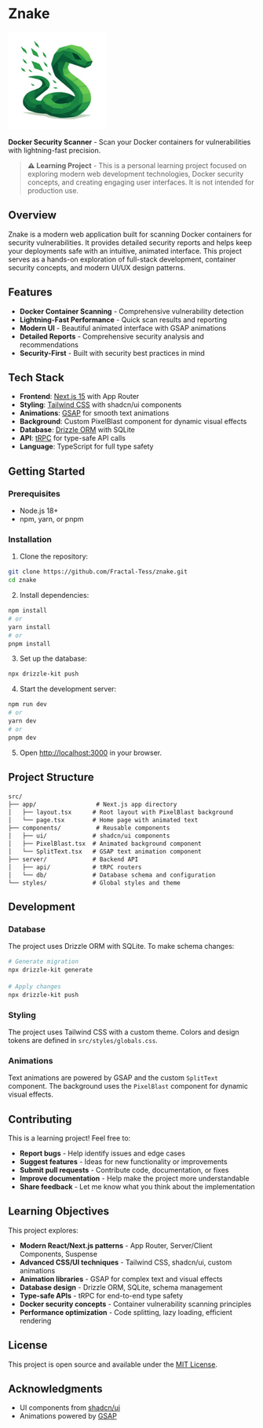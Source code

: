 # Znake

<img src="./znake.png" alt="Znake Logo" width="200" height="200" />

**Docker Security Scanner** - Scan your Docker containers for vulnerabilities with lightning-fast precision.

> **⚠️ Learning Project** - This is a personal learning project focused on exploring modern web development technologies, Docker security concepts, and creating engaging user interfaces. It is not intended for production use.

## Overview

Znake is a modern web application built for scanning Docker containers for security vulnerabilities. It provides detailed security reports and helps keep your deployments safe with an intuitive, animated interface. This project serves as a hands-on exploration of full-stack development, container security concepts, and modern UI/UX design patterns.

## Features

- **Docker Container Scanning** - Comprehensive vulnerability detection
- **Lightning-Fast Performance** - Quick scan results and reporting
- **Modern UI** - Beautiful animated interface with GSAP animations
- **Detailed Reports** - Comprehensive security analysis and recommendations
- **Security-First** - Built with security best practices in mind

## Tech Stack

- **Frontend**: [Next.js 15](https://nextjs.org) with App Router
- **Styling**: [Tailwind CSS](https://tailwindcss.com) with shadcn/ui components
- **Animations**: [GSAP](https://greensock.com/gsap/) for smooth text animations
- **Background**: Custom PixelBlast component for dynamic visual effects
- **Database**: [Drizzle ORM](https://orm.drizzle.team) with SQLite
- **API**: [tRPC](https://trpc.io) for type-safe API calls
- **Language**: TypeScript for full type safety

## Getting Started

### Prerequisites

- Node.js 18+
- npm, yarn, or pnpm

### Installation

1. Clone the repository:

```bash
git clone https://github.com/Fractal-Tess/znake.git
cd znake
```

2. Install dependencies:

```bash
npm install
# or
yarn install
# or
pnpm install
```

3. Set up the database:

```bash
npx drizzle-kit push
```

4. Start the development server:

```bash
npm run dev
# or
yarn dev
# or
pnpm dev
```

5. Open [http://localhost:3000](http://localhost:3000) in your browser.

## Project Structure

```
src/
├── app/                 # Next.js app directory
│   ├── layout.tsx      # Root layout with PixelBlast background
│   └── page.tsx        # Home page with animated text
├── components/          # Reusable components
│   ├── ui/             # shadcn/ui components
│   ├── PixelBlast.tsx  # Animated background component
│   └── SplitText.tsx   # GSAP text animation component
├── server/             # Backend API
│   ├── api/            # tRPC routers
│   └── db/             # Database schema and configuration
└── styles/             # Global styles and theme
```

## Development

### Database

The project uses Drizzle ORM with SQLite. To make schema changes:

```bash
# Generate migration
npx drizzle-kit generate

# Apply changes
npx drizzle-kit push
```

### Styling

The project uses Tailwind CSS with a custom theme. Colors and design tokens are defined in `src/styles/globals.css`.

### Animations

Text animations are powered by GSAP and the custom `SplitText` component. The background uses the `PixelBlast` component for dynamic visual effects.

## Contributing

This is a learning project! Feel free to:

- **Report bugs** - Help identify issues and edge cases
- **Suggest features** - Ideas for new functionality or improvements
- **Submit pull requests** - Contribute code, documentation, or fixes
- **Improve documentation** - Help make the project more understandable
- **Share feedback** - Let me know what you think about the implementation

## Learning Objectives

This project explores:

- **Modern React/Next.js patterns** - App Router, Server/Client Components, Suspense
- **Advanced CSS/UI techniques** - Tailwind CSS, shadcn/ui, custom animations
- **Animation libraries** - GSAP for complex text and visual effects
- **Database design** - Drizzle ORM, SQLite, schema management
- **Type-safe APIs** - tRPC for end-to-end type safety
- **Docker security concepts** - Container vulnerability scanning principles
- **Performance optimization** - Code splitting, lazy loading, efficient rendering

## License

This project is open source and available under the [MIT License](LICENSE).

## Acknowledgments

- UI components from [shadcn/ui](https://ui.shadcn.com/)
- Animations powered by [GSAP](https://greensock.com/gsap/)
